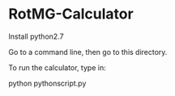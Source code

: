 RotMG-Calculator
================

Install python2.7

Go to a command line, then go to this directory.

To run the calculator, type in:


python pythonscript.py
